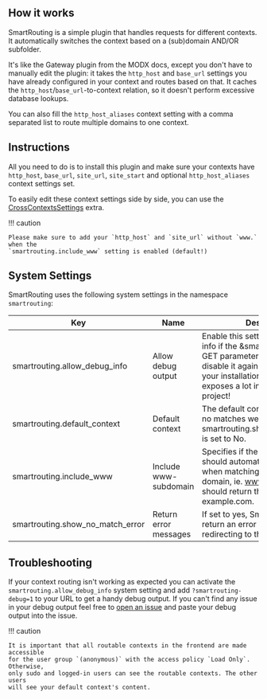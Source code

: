 ## How it works

SmartRouting is a simple plugin that handles requests for different contexts. It
automatically switches the context based on a (sub)domain AND/OR subfolder.

It's like the Gateway plugin from the MODX docs, except you don't have to
manually edit the plugin: it takes the `http_host` and `base_url` settings you
have already configured in your context and routes based on that. It caches the
`http_host`/`base_url`-to-context relation, so it doesn't perform excessive
database lookups.

You can also fill the `http_host_aliases` context setting with a comma separated
list to route multiple domains to one context.

## Instructions

All you need to do is to install this plugin and make sure your contexts have
`http_host`, `base_url`, `site_url`, `site_start` and optional
`http_host_aliases` context settings set.

To easily edit these context settings side by side, you can use the
[CrossContextsSettings](https://modx.com/extras/package/crosscontextssettings)
extra.

!!! caution

    Please make sure to add your `http_host` and `site_url` without `www.` when the
    `smartrouting.include_www` setting is enabled (default!)

## System Settings

SmartRouting uses the following system settings in the namespace `smartrouting`:

| Key                              | Name                  | Description                                                                                                                                                                                                    | Default |
|----------------------------------|-----------------------|----------------------------------------------------------------------------------------------------------------------------------------------------------------------------------------------------------------|---------|
| smartrouting.allow_debug_info    | Allow debug output    | Enable this setting to output debug info if the &smartrouting-debug=1 GET parameter is set. ATTENTION: disable it again after you debugged your installation, since this exposes a lot information of project! | No      |
| smartrouting.default_context     | Default context       | The default context to redirect to if no matches were found and smartrouting.show_no_match_error is set to No.                                                                                                 | web     |
| smartrouting.include_www         | Include www-subdomain | Specifies if the www-subdomain should automatically be included when matching against the base domain, ie. www.example.com should return the same context as example.com.                                      | Yes     |
| smartrouting.show_no_match_error | Return error messages | If set to yes, SmartRouting will return an error instead of redirecting to the default context.                                                                                                                | Yes     |

## Troubleshooting

If your context routing isn't working as expected you can activate the
`smartrouting.allow_debug_info` system setting and add `?smartrouting-debug=1` to your
URL to get a handy debug output. If you can't find any issue in your debug
output feel free to [open an issue](https://github.com/Jako/SmartRouting/issues) and
paste your debug output into the issue.

!!! caution

    It is important that all routable contexts in the frontend are made accessible
    for the user group `(anonymous)` with the access policy `Load Only`. Otherwise,
    only sudo and logged-in users can see the routable contexts. The other users
    will see your default context's content.
